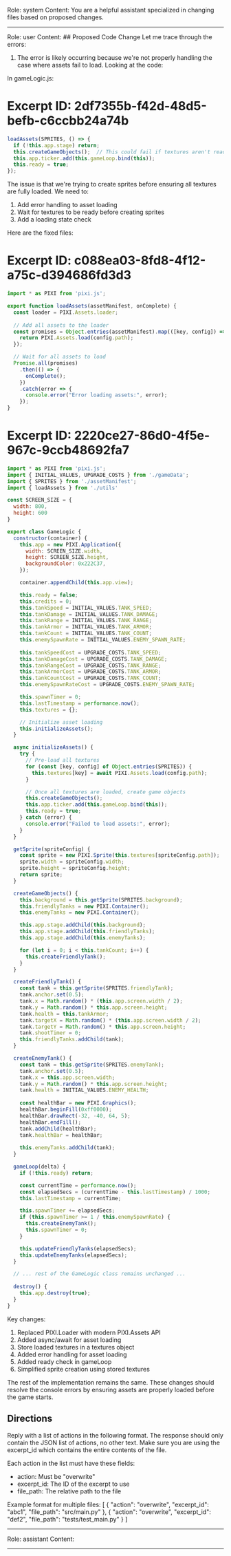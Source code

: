 Role: system
Content: You are a helpful assistant specialized in changing files based on proposed changes.
__________________
Role: user
Content: ## Proposed Code Change
Let me trace through the errors:

1. The error is likely occurring because we're not properly handling the case where assets fail to load. Looking at the code:

In gameLogic.js:
# Excerpt ID: 2df7355b-f42d-48d5-befb-c6ccbb24a74b
```javascript
loadAssets(SPRITES, () => {
  if (!this.app.stage) return;
  this.createGameObjects();  // This could fail if textures aren't ready
  this.app.ticker.add(this.gameLoop.bind(this));
  this.ready = true;
});
```

The issue is that we're trying to create sprites before ensuring all textures are fully loaded. We need to:
1. Add error handling to asset loading
2. Wait for textures to be ready before creating sprites
3. Add a loading state check

Here are the fixed files:

# Excerpt ID: c088ea03-8fd8-4f12-a75c-d394686fd3d3
```js src/game/utils.js
import * as PIXI from 'pixi.js';

export function loadAssets(assetManifest, onComplete) {
  const loader = PIXI.Assets.loader;
  
  // Add all assets to the loader
  const promises = Object.entries(assetManifest).map(([key, config]) => {
    return PIXI.Assets.load(config.path);
  });

  // Wait for all assets to load
  Promise.all(promises)
    .then(() => {
      onComplete();
    })
    .catch(error => {
      console.error("Error loading assets:", error);
    });
}
```

# Excerpt ID: 2220ce27-86d0-4f5e-967c-9ccb48692fa7
```js src/game/gameLogic.js
import * as PIXI from 'pixi.js';
import { INITIAL_VALUES, UPGRADE_COSTS } from './gameData';
import { SPRITES } from './assetManifest';
import { loadAssets } from './utils'

const SCREEN_SIZE = {
  width: 800,
  height: 600
}

export class GameLogic {
  constructor(container) {
    this.app = new PIXI.Application({
      width: SCREEN_SIZE.width,
      height: SCREEN_SIZE.height,
      backgroundColor: 0x222C37,
    });

    container.appendChild(this.app.view);

    this.ready = false;
    this.credits = 0;
    this.tankSpeed = INITIAL_VALUES.TANK_SPEED;
    this.tankDamage = INITIAL_VALUES.TANK_DAMAGE;
    this.tankRange = INITIAL_VALUES.TANK_RANGE;
    this.tankArmor = INITIAL_VALUES.TANK_ARMOR;
    this.tankCount = INITIAL_VALUES.TANK_COUNT;
    this.enemySpawnRate = INITIAL_VALUES.ENEMY_SPAWN_RATE;
    
    this.tankSpeedCost = UPGRADE_COSTS.TANK_SPEED;
    this.tankDamageCost = UPGRADE_COSTS.TANK_DAMAGE;
    this.tankRangeCost = UPGRADE_COSTS.TANK_RANGE;
    this.tankArmorCost = UPGRADE_COSTS.TANK_ARMOR;
    this.tankCountCost = UPGRADE_COSTS.TANK_COUNT;
    this.enemySpawnRateCost = UPGRADE_COSTS.ENEMY_SPAWN_RATE;

    this.spawnTimer = 0;
    this.lastTimestamp = performance.now();
    this.textures = {};

    // Initialize asset loading
    this.initializeAssets();
  }

  async initializeAssets() {
    try {
      // Pre-load all textures
      for (const [key, config] of Object.entries(SPRITES)) {
        this.textures[key] = await PIXI.Assets.load(config.path);
      }

      // Once all textures are loaded, create game objects
      this.createGameObjects();
      this.app.ticker.add(this.gameLoop.bind(this));
      this.ready = true;
    } catch (error) {
      console.error("Failed to load assets:", error);
    }
  }

  getSprite(spriteConfig) {
    const sprite = new PIXI.Sprite(this.textures[spriteConfig.path]);
    sprite.width = spriteConfig.width;
    sprite.height = spriteConfig.height;
    return sprite;
  }

  createGameObjects() {
    this.background = this.getSprite(SPRITES.background);
    this.friendlyTanks = new PIXI.Container();
    this.enemyTanks = new PIXI.Container();

    this.app.stage.addChild(this.background);
    this.app.stage.addChild(this.friendlyTanks);
    this.app.stage.addChild(this.enemyTanks);

    for (let i = 0; i < this.tankCount; i++) {
      this.createFriendlyTank();
    }
  }

  createFriendlyTank() {
    const tank = this.getSprite(SPRITES.friendlyTank);
    tank.anchor.set(0.5);
    tank.x = Math.random() * (this.app.screen.width / 2);
    tank.y = Math.random() * this.app.screen.height;
    tank.health = this.tankArmor;
    tank.targetX = Math.random() * (this.app.screen.width / 2);
    tank.targetY = Math.random() * this.app.screen.height;
    tank.shootTimer = 0;
    this.friendlyTanks.addChild(tank);
  }

  createEnemyTank() {
    const tank = this.getSprite(SPRITES.enemyTank);
    tank.anchor.set(0.5);
    tank.x = this.app.screen.width;
    tank.y = Math.random() * this.app.screen.height;
    tank.health = INITIAL_VALUES.ENEMY_HEALTH;
    
    const healthBar = new PIXI.Graphics();
    healthBar.beginFill(0xff0000);
    healthBar.drawRect(-32, -40, 64, 5);
    healthBar.endFill();
    tank.addChild(healthBar);
    tank.healthBar = healthBar;
    
    this.enemyTanks.addChild(tank);
  }

  gameLoop(delta) {
    if (!this.ready) return;

    const currentTime = performance.now();
    const elapsedSecs = (currentTime - this.lastTimestamp) / 1000;
    this.lastTimestamp = currentTime;

    this.spawnTimer += elapsedSecs;
    if (this.spawnTimer >= 1 / this.enemySpawnRate) {
      this.createEnemyTank();
      this.spawnTimer = 0;
    }

    this.updateFriendlyTanks(elapsedSecs);
    this.updateEnemyTanks(elapsedSecs);
  }

  // ... rest of the GameLogic class remains unchanged ...
  
  destroy() {
    this.app.destroy(true);
  }
}
```

Key changes:
1. Replaced PIXI.Loader with modern PIXI.Assets API
2. Added async/await for asset loading
3. Store loaded textures in a textures object
4. Added error handling for asset loading
5. Added ready check in gameLoop
6. Simplified sprite creation using stored textures

The rest of the implementation remains the same. These changes should resolve the console errors by ensuring assets are properly loaded before the game starts.

## Directions
Reply with a list of actions in the following format. The response should only contain the JSON list of actions, no other text.
Make sure you are using the excerpt_id which contains the entire contents of the file.

Each action in the list must have these fields:
- action: Must be "overwrite"
- excerpt_id: The ID of the excerpt to use
- file_path: The relative path to the file

Example format for multiple files:
[
    {
        "action": "overwrite",
        "excerpt_id": "abc1",
        "file_path": "src/main.py"
    },
    {
        "action": "overwrite",
        "excerpt_id": "def2",
        "file_path": "tests/test_main.py"
    }
]
__________________
Role: assistant
Content: 
__________________
